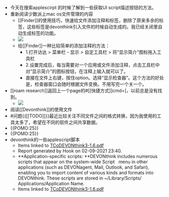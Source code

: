 - 今天在搜索applescirpt 的时候了解到一些获取UI script描述按钮的方法。
- 重新阅读少数派上mac os文件管理的内容
    - [[Finder]]的使用技巧，快速给文件添加注释和标签，删除了原来多余的标签，这些标签是devonthink引入文件的时候自动生成的。我已经关闭里自动生成标签的功能。
    - ![](https://firebasestorage.googleapis.com/v0/b/firescript-577a2.appspot.com/o/imgs%2Fapp%2Fxinyiheng%2Fsv-jT4vsVT.png?alt=media&token=6a9bca9e-86b4-40b4-97ce-73bb3d9d7364)
    - 给[[Finder]]一种比较简单的添加注释的方法：
        - 1.打开访达 > 菜单栏 - 显示 > 自定工具栏 > 将“显示简介”图标拖入工具栏
        - 2.设置完成后，每当需要对一个应用或文件添加注释，点击工具栏中对“显示简介”的图标按钮，在注释上输入就可以了。
        - 直接在文件上右键，按住option。选择“显示检查器”。这个方法的好处是，检查器窗口会随时根据文件变换。不用写完一个关一个。
- [[roam research]]返回上一个page的#[[快捷方式]]cmd+[，以前总是没有找到。
    - ![](https://firebasestorage.googleapis.com/v0/b/firescript-577a2.appspot.com/o/imgs%2Fapp%2Fxinyiheng%2FVNTcNDtwpz.png?alt=media&token=6bc56570-87be-48e2-9476-8e08891b2040)
- 阅读[[Devonthink]]的使用文件
- #问题{{[[TODO]]}}最近比较关注不同文件之间的格式转换，因为我使用的工具太多了，希望在不同的软件之间共享数据。
- {{POMO:25}}
- {{POMO:25}}
- devonthink的一些applescript脚本
    - Items linked to [TCoDEVONthink3-1.6.pdf](hook://file/2oXnFENBT?p=Y29tfmFwcGxlfkNsb3VkRG9jcy/kuIvovb0=&n=TCoDEVONthink3-1.6.pdf#p=208&x=0&y=0&s=1170&e=1685)
    -  Report generated by Hook on 02-09-2021 23:40.
    - **Application-specific scripts: **DEVONthink includes numerous scripts that appear on the system-wide Script   menu in other applications (such as DEVONagent, Mail, Outlook, and Safari), enabling you to import content of various kinds and formats into DEVONthink. These scripts are stored in ~/Library/Scripts/ Applications/Application Name.
    - Items linked to [TCoDEVONthink3-1.6.pdf](hook://file/2oXnFENBT?p=Y29tfmFwcGxlfkNsb3VkRG9jcy/kuIvovb0=&n=TCoDEVONthink3-1.6.pdf#p=206&x=0&y=0&s=198&e=534)
